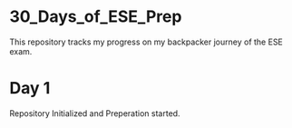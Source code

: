 # 30_Days_of_ESE_Prep
This repository tracks my progress on my backpacker journey of the ESE exam.

# Day 1
Repository Initialized and Preperation started.

